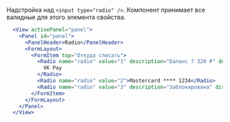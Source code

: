 Надстройка над `<input type="radio" />`. Компонент принимает все валидные для этого элемента свойства.

```jsx
  <View activePanel="panel">
    <Panel id="panel">
      <PanelHeader>Radio</PanelHeader>
      <FormLayout>
        <FormItem top="Откуда списать">
          <Radio name="radio" value="1" description="Баланс 7 320 ₽" defaultChecked>
            VK Pay  
          </Radio>
          <Radio name="radio" value="2">Mastercard **** 1234</Radio>
          <Radio name="radio" value="3" description="Заблокирована" disabled>Visa **** 4321</Radio>
        </FormItem>
      </FormLayout>
    </Panel>
  </View>
```
